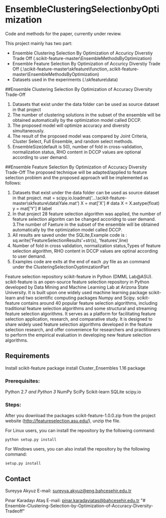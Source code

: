 EnsembleClusteringSelectionbyOptimization
===============================
Code and methods for the  paper, currently under review.

This project mainly has two part:

- Ensemble Clustering Selection By Optimization of Accuricy Diverstiy Trade Off (.scikit-feature-master\EnsembleMethodsByOptimization)
- Ensemble Feature Selection By   Optimization of Accuricy Diverstiy Trade Off (.\scikit-feature-master\skfeature\function,.scikit-feature-master\EnsembleMethodsByOptimization)
- Datasets used in the experiments (.\skfeature\data)

##Ensemble Clustering Selection By Optimization of Accuracy Diversity Trade-Off
1.  Datasets that exist under the data folder can be used as source dataset in that project
2.    The number of clustering solutions in the subset of the ensemble will be obtained automatically by the optimization model called DCCP.
3.    The proposed model will optimize accuracy and diversity simultaneously.
4.    The result of the proposed model was compared by Joint Criteria, Cluster Select, Full Ensemble, and random select methods.
5.    EnsembleSize(default is 50), number of fold in cross-validation, normalization status, RHO content in DCCP values are optional according to user demand.

##Ensemble Feature Selection By   Optimization of Accuracy Diversity Trade-Off
The proposed technique will be adapted/applied to feature selection problem and the proposed approach will be implemented as follows:
1. Datasets that exist under the data folder can be used as source dataset in that project.
    mat = scipy.io.loadmat('...\scikit-feature-master\skfeature\data\Yale.mat')
    X = mat['X']  # data
    X = X.astype(float)
    y = mat['Y']  # label
2. In that project 28 feature selection algorithm was applied, the number of feature selection algoritm can be changed accoridng to user demand.
3.The number of Faeture in the subset of the ensemble will be obtained automatically by the optimization model called DCCP.
4. All results are saved under the SQLite,Example code is :    sq.write('FeatureSelectionResults'+str(s), 'features',line)
5. Number of fold in cross validation, normalization status,Types of feature selection algorithm, RHO content in DCCP values are optinal according to user demand.
6. Examples code are exits at the end of each .py file as an command under the ClusteringSelectionOyptimzationPart

Feature selection repository scikit-feature in Python (DMML Lab@ASU).
scikit-feature is an open-source feature selection repository in Python developed by Data Mining and Machine Learning Lab at Arizona State University. It is built upon one widely used machine learning package scikit-learn and two scientific computing packages Numpy and Scipy. scikit-feature contains around 40 popular feature selection algorithms, including traditional feature selection algorithms and some structural and streaming feature selection algorithms.
It serves as a platform for facilitating feature selection application, research, and comparative study. It is designed to share widely used feature selection algorithms developed in the feature selection research, and offer convenience for researchers and practitioners to perform the empirical evaluation in developing new feature selection algorithms.

## Requirements
Install scikit-feature package
install Cluster_Ensembles 1.16 package
### Prerequisites:
Python 2.7 *and Python 3*
NumPy
SciPy
Scikit-learn
SQLite
scipy.io

### Steps:
After you download  the packages
 scikit-feature-1.0.0.zip from the project website (http://featureselection.asu.edu/), unzip the file.

For Linux users, you can install the repository by the following command:

    python setup.py install

For Windows users, you can also install the repository by the following command:

    setup.py install



## Contact
Sureyya Akyuz
E-mail: sureyya.akyuz@eng.bahcesehir.edu.tr

Pınar Karadayı Ataş
E-mail: pinar.karadayiatas@bahcesehir.edu.tr
"# Ensemble-Clustering-Selection-by-Optimization-of-Accuracy-Diversity-Tradeoff"
